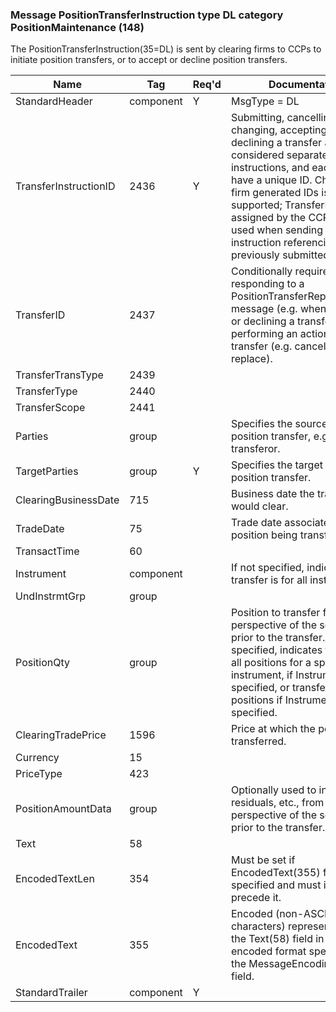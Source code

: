 ### Message PositionTransferInstruction type DL category PositionMaintenance (148)

The PositionTransferInstruction(35=DL) is sent by clearing firms to CCPs to initiate position transfers, or to accept or decline position transfers.

| Name                  | Tag       | Req'd | Documentation                                                                                                                               |
|-----------------------|-----------|----------|-------------------------------------------------------------------------------------------------------------------------------|
| StandardHeader        | component |   Y   | MsgType = DL                                                                                                                               |
| TransferInstructionID | 2436      |   Y   | Submitting, cancelling, changing, accepting, and declining a transfer are all considered separate instructions, and each must have a unique ID. Chaining of firm generated IDs is not supported; TransferID(2437) assigned by the CCP must be used when sending an instruction referencing a previously submitted transfer. |
| TransferID            | 2437      |       | Conditionally required when responding to a PositionTransferReport(35=DN) message (e.g. when accepting or declining a transfer) or performing an action on a transfer (e.g. cancel or replace).                                                                                                                             |
| TransferTransType     | 2439      |       |                                                                                                                                |
| TransferType          | 2440      |       |                                                                                                                                |
| TransferScope         | 2441      |       |                                                                                                                                |
| Parties               | group     |       | Specifies the source of the position transfer, e.g. the transferor.                                                                                                                               |
| TargetParties         | group     |   Y   | Specifies the target of the position transfer.                                                                                                                               |
| ClearingBusinessDate  | 715       |       | Business date the transfer would clear.                                                                                                                               |
| TradeDate             | 75        |       | Trade date associated with the position being transferred.                                                                                                                               |
| TransactTime          | 60        |       |                                                                                                                                |
| Instrument            | component |       | If not specified, indicates the transfer is for all instruments.                                                                                                                               |
| UndInstrmtGrp         | group     |       |                                                                                                                                |
| PositionQty           | group     |       | Position to transfer from the perspective of the source party prior to the transfer./P/If not specified, indicates transfer of all positions for a specified instrument, if Instrument is specified, or transfer of all positions if Instrument is not specified.                                                           |
| ClearingTradePrice    | 1596      |       | Price at which the position is transferred.                                                                                                                               |
| Currency              | 15        |       |                                                                                                                                |
| PriceType             | 423       |       |                                                                                                                                |
| PositionAmountData    | group     |       | Optionally used to include cash residuals, etc., from the perspective of the source party prior to the transfer.                                                                                                                               |
| Text                  | 58        |       |                                                                                                                                |
| EncodedTextLen        | 354       |       | Must be set if EncodedText(355) field is specified and must immediately precede it.                                                                                                                               |
| EncodedText           | 355       |       | Encoded (non-ASCII characters) representation of the Text(58) field in the encoded format specified via the MessageEncoding(347) field.                                                                                                                               |
| StandardTrailer       | component |   Y   |                                                                                                                                |

